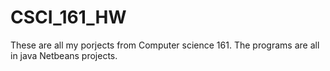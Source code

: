 # CSCI_161_HW

These are all my porjects from Computer science 161. 
The programs are all in java Netbeans projects.
